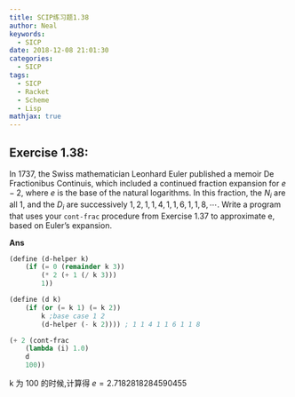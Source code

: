 ```yaml
---
title: SCIP练习题1.38
author: Neal
keywords:
  - SICP
date: 2018-12-08 21:01:30
categories:
  - SICP
tags:
  - SICP
  - Racket
  - Scheme
  - Lisp
mathjax: true
---
```


## Exercise 1.38:

In 1737, the Swiss mathematician Leonhard Euler published a memoir De Fractionibus Continuis, which included a continued fraction expansion for $e - 2$, where $e$ is the base of the natural logarithms. In this fraction, the $N_i$ are all 1, and the $D_i$ are successively $1, 2, 1, 1, 4, 1, 1, 6, 1, 1, 8,\cdots$. Write a program that uses your `cont-frac` procedure from Exercise 1.37 to approximate e, based on Euler’s expansion.

**Ans**

```scheme
(define (d-helper k)
    (if (= 0 (remainder k 3))
        (* 2 (+ 1 (/ k 3)))
        1))

(define (d k)
    (if (or (= k 1) (= k 2))
        k ;base case 1 2
        (d-helper (- k 2)))) ; 1 1 4 1 1 6 1 1 8

(+ 2 (cont-frac
    (lambda (i) 1.0)
    d
    100))
```

k 为 100 的时候,计算得 $e=2.7182818284590455$

